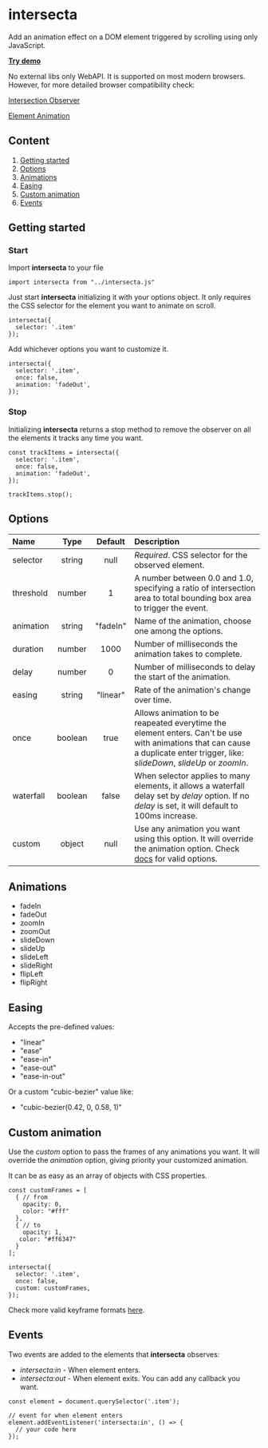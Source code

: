 # intersecta
Add an animation effect on a DOM element triggered by scrolling using only JavaScript.

[**Try demo**](https://satirama.github.io/intersecta/)

No external libs only WebAPI. It is supported on most modern browsers.
However, for more detailed browser compatibility check:

[Intersection Observer](https://developer.mozilla.org/en-US/docs/Web/API/IntersectionObserver#Browser_compatibility)

[Element Animation](https://developer.mozilla.org/en-US/docs/Web/API/Element/animate#Browser_compatibility)

## Content
1. [Getting started](#getting-started)
1. [Options](#options)
1. [Animations](#animations)
1. [Easing](#easing)
1. [Custom animation](#custom-animation)
1. [Events](#events)

## Getting started <a name="getting-started"></a>
### Start
Import **intersecta** to your file
```
import intersecta from "../intersecta.js"
```
Just start **intersecta** initializing it with your options object. It only requires the CSS selector for the element you want to animate on scroll. 
```
intersecta({
  selector: '.item'
});
```
Add whichever options you want to customize it.
```
intersecta({
  selector: '.item',
  once: false,
  animation: 'fadeOut',
});
```
### Stop
Initializing **intersecta** returns a stop method to remove the observer on all the elements it tracks any time you want.
```
const trackItems = intersecta({
  selector: '.item',
  once: false,
  animation: 'fadeOut',
});

trackItems.stop();
```

## Options <a name="options"></a>
| Name        | Type        | Default     | Description  |
| :---        |    :----:   |    :----:   | :---         |
| selector    | string      | null        | *Required*. CSS selector for the observed element. |
| threshold   | number      | 1           | A number between 0.0 and 1.0, specifying a ratio of intersection area to total bounding box area to trigger the event.
| animation   | string      | "fadeIn"    | Name of the animation, choose one among the options.
| duration    | number      | 1000        | Number of milliseconds the animation takes to complete.
| delay       | number      | 0           | Number of milliseconds to delay the start of the animation.
| easing      | string      | "linear"      | Rate of the animation's change over time.
| once        | boolean     | true          | Allows animation to be reapeated everytime the element enters. Can't be use with animations that can cause a duplicate enter trigger, like: *slideDown*, *slideUp* or *zoomIn*.
| waterfall   | boolean     | false         | When selector applies to many elements, it allows a waterfall delay set by *delay* option. If no *delay* is set, it will default to 100ms increase.
| custom      | object      | null          | Use any animation you want using this option. It will override the animation option. Check [docs](https://developer.mozilla.org/en-US/docs/Web/API/Web_Animations_API/Keyframe_Formats) for valid options.

## Animations <a name="animations"></a>
* fadeIn
* fadeOut
* zoomIn
* zoomOut
* slideDown
* slideUp
* slideLeft
* slideRight
* flipLeft
* flipRight

## Easing <a name="easing"></a>
Accepts the pre-defined values:
* "linear"
* "ease"
* "ease-in"
* "ease-out"
* "ease-in-out"

Or a custom "cubic-bezier" value like:
* "cubic-bezier(0.42, 0, 0.58, 1)"

## Custom animation <a name="custom-animation"></a>
Use the *custom* option to pass the frames of any animations you want. It will override the *animation* option, giving priority your customized animation. 

It can be as easy as an array of objects with CSS properties.
```
const customFrames = [ 
  { // from
    opacity: 0,
    color: "#fff"
  }, 
  { // to
    opacity: 1,
​   color: "#ff6347"
  }
];

intersecta({
  selector: '.item',
  once: false,
  custom: customFrames,
});
```
Check more valid keyframe formats [here](https://developer.mozilla.org/en-US/docs/Web/API/Web_Animations_API/Keyframe_Formats).

## Events <a name="events"></a>
Two events are added to the elements that **intersecta** observes:
* *intersecta:in* - When element enters.
* *intersecta:out* - When element exits.
You can add any callback you want.
```
const element = document.querySelector('.item');

// event for when element enters
element.addEventListener('intersecta:in', () => {
  // your code here
});
```
